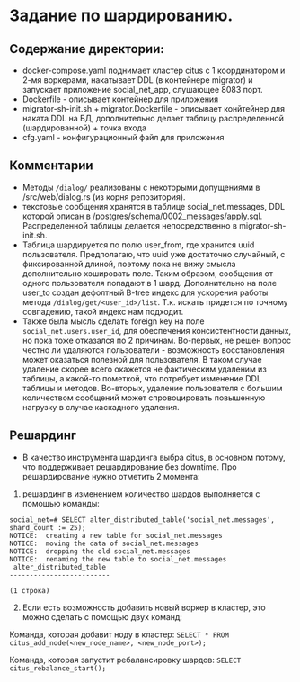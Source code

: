 # Задание по шардированию.

## Содержание директории:
- docker-compose.yaml поднимает кластер citus с 1 координатором и 2-мя воркерами, накатывает DDL (в контейнере migrator) и запускает приложение social_net_app, слушающее 8083 порт.
- Dockerfile - описывает контейнер для приложения
- migrator-sh-init.sh + migrator.Dockerfile - описывает конйтейнер для наката DDL на БД, дополнительно делает таблицу распределенной (шардированной) + точка входа
- cfg.yaml - конфигурационный файл для приложения

## Комментарии
- Методы `/dialog/` реализованы с некоторыми допущениями в /src/web/dialog.rs (из корня репозитория).
- текстовые сообщения хранятся в таблице social_net.messages, DDL которой описан в /postgres/schema/0002_messages/apply.sql. Распределенной таблицы делается непосредственно в migrator-sh-init.sh.
- Таблица шардируется по полю user_from, где хранится uuid пользователя. Предполагаю, что uuid уже достаточно случайный, с фиксированной длиной, поэтому пока не вижу смысла дополнительно хэшировать поле. Таким образом, сообщения от одного пользователя попадают в 1 шард. Дополнительно на поле user_to создан дефолтный B-tree индекс для ускорения работы метода `/dialog/get/<user_id>/list`. Т.к. искать придется по точному совпадению, такой индекс нам подходит.
- Также была мысль сделать foreign key на поле `social_net.users.user_id`, для обеспечения консистентности данных, но пока тоже отказался по 2 причинам. Во-первых, не решен вопрос честно ли удаляются пользователи - возможность восстановления может оказаться полезной для пользователя. В таком случае удаление скорее всего окажется не фактическим удаленим из таблицы, а какой-то пометкой, что потребует изменение DDL таблицы и методов. Во-вторых, удаление пользователя с большим количеством сообщений может спровоцировать повышенную нагрузку в случае каскадного удаления.

## Решардинг
- В качество инструмента шардинга выбра citus, в основном потому, что поддерживает решардирование без downtime.
Про решардирование нужно отметить 2 момента:

1. решардинг в изменением количество шардов выполняется с помощью команды:
```
social_net=# SELECT alter_distributed_table('social_net.messages', shard_count := 25);
NOTICE:  creating a new table for social_net.messages
NOTICE:  moving the data of social_net.messages
NOTICE:  dropping the old social_net.messages
NOTICE:  renaming the new table to social_net.messages
 alter_distributed_table 
-------------------------
 
(1 строка)

```

2. Если есть возможность добавить новый воркер в кластер, это можно сделать с помощью двух команд:

Команда, которая добавит ноду в кластер:
`SELECT * FROM citus_add_node(<new_node_name>, <new_node_port>);`

Команда, которая запустит ребалансировку шардов:
`SELECT citus_rebalance_start();`